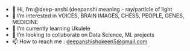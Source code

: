 - 👋 Hi, I’m @deep-anshi (deepanshi meaning - ray/particle of light
- 👀 I’m interested in VOICES, BRAIN IMAGES, CHESS, PEOPLE, GENES, MEDICINE
- 🌱 I’m currently learning Ukulele
- 💞️ I’m looking to collaborate on Data Science, ML projects
- 📫 How to reach me : deepanshishokeen5@gmail.com

<!---
deep-anshi/deep-anshi is a ✨ special ✨ repository because its `README.md` (this file) appears on your GitHub profile.
You can click the Preview link to take a look at your changes.
--->
